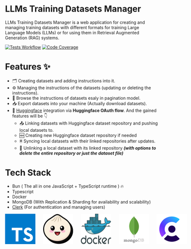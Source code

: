 # LLMs Training Datasets Manager

LLMs Training Datasets Manager is a web application for creating and managing training datasets
with different formats for training Large Language Models (LLMs)
or for using them in Retrieval Augmented Generation (RAG) systems.

[![Tests Workflow](https://github.com/AbdulrhmanGoni/LLMs-TDM-server/actions/workflows/tests.yaml/badge.svg?branch=main)](https://github.com/AbdulrhmanGoni/LLMs-TDM-server/actions/workflows/tests.yaml)
[![Code Coverage](https://codecov.io/gh/AbdulrhmanGoni/LLMs-TDM-server/branch/main/graph/badge.svg?token=QVHBAOJBBO)](https://app.codecov.io/gh/AbdulrhmanGoni/LLMs-TDM-server)

# Features :sparkles:

- :card_index_dividers: Creating datasets and adding instructions into it.
- :gear: Managing the instructions of the datasets (updating or deleting the instructions).
- :bookmark_tabs: Browse the instructions of datasets esaly in pagination model.
- :inbox_tray: Export datasets into your machine (Actually download datasets).
- :hugs: [Huggingface](https://Huggingface.co) integration via **Huggingface OAuth flow**. And the gained features will be :point_down:
  * :outbox_tray: Linking datasets with Huggingface dataset repository and pushing local datasets to.
  * :new: Creating new Huggingface dataset repository if needed
  * :trackball: Syncing local datasets with their linked repositories after updates.
  * :electric_plug: Unlinking a local dataset with its linked repository ***(with options to delete the entire repository or just the dataset file)***

# Tech Stack

- Bun ( The all in one JavaScript + TypeScript runtime ) :fire:
- Typescript
- Docker
- MongoDB (With Replication & Sharding for availability and scalability)
- [Clerk](https://clerk.com/) (For authentication and managing users)

<div style="display: flex; gap: 25px">
  <img src="readme_file_icons/typescript.svg">
  <img src="readme_file_icons/bun.svg">
  <img src="readme_file_icons/docker.svg">
  <img src="readme_file_icons/mongodb.svg">
  <img src="readme_file_icons/clerk.svg">
</div>
